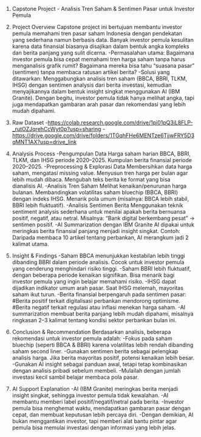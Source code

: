 1. Capstone Project - Analisis Tren Saham & Sentimen Pasar untuk Investor Pemula

2. Project Overview
  Capstone project ini bertujuan membantu investor pemula memahami tren pasar saham Indonesia dengan pendekatan yang sederhana namun berbasis data. Banyak investor pemula kesulitan karena data finansial biasanya disajikan dalam bentuk angka kompleks dan berita panjang yang sulit dicerna.
    -Permasalahan utama:
Bagaimana investor pemula bisa cepat memahami tren harga saham tanpa harus menganalisis grafik rumit?
Bagaimana mereka bisa tahu “suasana pasar” (sentimen) tanpa membaca ratusan artikel berita?
    -Solusi yang ditawarkan:
Menggabungkan analisis tren saham (BBCA, BBRI, TLKM, IHSG) dengan sentimen analysis dari berita investasi, kemudian menyajikannya dalam bentuk insight singkat menggunakan AI (IBM Granite). Dengan begitu, investor pemula tidak hanya melihat angka, tapi juga mendapatkan gambaran arah pasar dan rekomendasi yang lebih mudah dipahami.

3. Raw Dataset
-https://colab.research.google.com/drive/1pi01pQ3iL8FLP-_rutOZJqrehCcWyt0p?usp=sharing
-https://drive.google.com/drive/folders/1TGqhFHe6MENTze6TjjwFRY5D3qMNT1AX?usp=drive_link

4. Analysis Process
  -Pengumpulan Data
Harga saham harian BBCA, BBRI, TLKM, dan IHSG periode 2020–2025. Kumpulan berita finansial periode 2020–2025.
  -Preprocessing & Explorasi Data
Membersihkan data harga saham, mengatasi missing value. Menyusun tren harga per bulan agar lebih mudah dibaca. Mengubah teks berita ke format yang bisa dianalisis AI.
  -Analisis Tren Saham
Melihat kenaikan/penurunan harga bulanan. Membandingkan volatilitas saham bluechip (BBCA, BBRI) dengan indeks IHSG. Menarik pola umum (misalnya: BBCA lebih stabil, BBRI lebih fluktuatif).
  -Analisis Sentimen Berita
Menggunakan teknik sentiment analysis sederhana untuk menilai apakah berita bernuansa positif, negatif, atau netral. Misalnya: “Bank digital berkembang pesat” → sentimen positif.
  -AI Summarization dengan IBM Granite 
AI dipakai untuk meringkas berita finansial panjang menjadi insight singkat. Contoh: Daripada membaca 10 artikel tentang perbankan, AI merangkum jadi 2 kalimat utama.

5. Insight & Findings
-Saham BBCA menunjukkan kestabilan lebih tinggi dibanding BBRI dalam periode analisis. Cocok untuk investor pemula yang cenderung menghindari risiko tinggi.
-Saham BBRI lebih fluktuatif, dengan beberapa periode kenaikan signifikan. Bisa menarik bagi investor pemula yang ingin belajar memahami risiko.
-IHSG dapat dijadikan indikator umum arah pasar. Saat IHSG melemah, mayoritas saham ikut turun.
-Berita finansial berpengaruh pada sentimen pasar:
  #Berita positif terkait digitalisasi perbankan mendorong optimisme.
  #Berita negatif terkait regulasi atau inflasi menekan harga saham.
-AI summarization membuat berita panjang lebih mudah dipahami, misalnya ringkasan 2–3 kalimat tentang kondisi sektor perbankan bulan ini.

6. Conclusion & Recommendation
Berdasarkan analisis, beberapa rekomendasi untuk investor pemula adalah:
-Fokus pada saham bluechip (seperti BBCA & BBRI) karena volatilitas lebih rendah dibanding saham second liner.
-Gunakan sentimen berita sebagai pelengkap analisis harga. Jika berita mayoritas positif, potensi kenaikan lebih besar.
-Gunakan AI insight sebagai panduan awal, tetapi tetap kombinasikan dengan analisis pribadi sebelum membeli.
-Mulailah dengan jumlah investasi kecil sambil belajar membaca pola pasar.

7. AI Support Explanation
-AI (IBM Granite) meringkas berita menjadi insight singkat, sehingga investor pemula tidak kewalahan.
-AI membantu memberi label positif/negatif/netral pada berita.
-Investor pemula bisa menghemat waktu, mendapatkan gambaran pasar dengan cepat, dan membuat keputusan lebih percaya diri.
-Dengan demikian, AI bukan menggantikan investor, tapi memberi alat bantu pintar agar pemula bisa memulai investasi dengan informasi yang lebih jelas.
